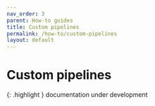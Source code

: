```yaml
---
nav_order: 3
parent: How-to guides
title: Custom pipelines
permalink: /how-to/custom-pipelines
layout: default
---
```

# Custom pipelines

{: .highlight }
documentation under development
